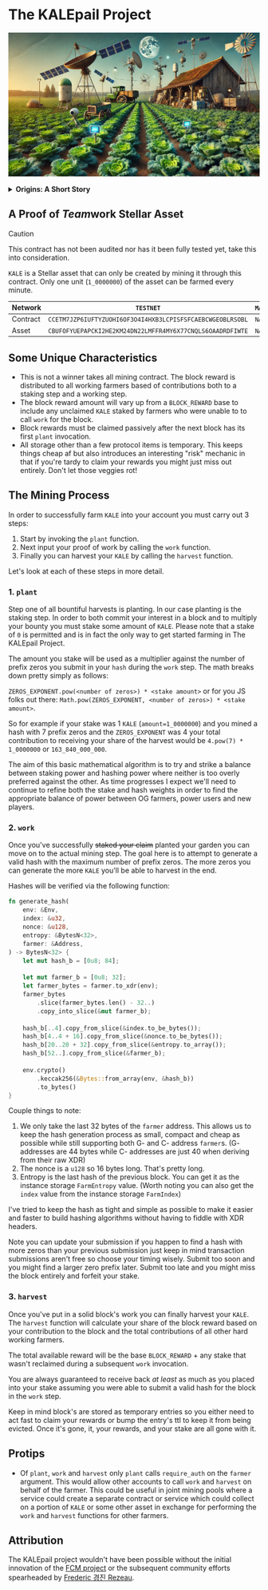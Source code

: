 # The KALEpail Project

![](./assets/farm.webp)

<details closed>
<summary><strong>Origins: A Short Story</strong></summary>
TODO
</details>

## A Proof of <i>Team</i>work Stellar Asset

> [!CAUTION]
> This contract has not been audited nor has it been fully tested yet, take this into consideration.

`KALE` is a Stellar asset that can only be created by mining it through this contract. Only one unit (`1_0000000`) of the asset can be farmed every minute.

Network | `TESTNET` | `MAINNET`
--- | --- | --- 
Contract | `CCETM7JZP6IUFTYZUOHI6OF3O4I4HXB3LCPISFSFCAEBCWGEOBLRSOBL` | `NA` 
Asset | `CBUFOFYUEPAPCKI2HE2KM24DN22LMFFR4MY6X77CNQLS6OAADRDFIWTE` | `NA`

## Some Unique Characteristics 
* This is not a winner takes all mining contract. The block reward is distributed to all working farmers based of contributions both to a staking step and a working step.
* The block reward amount will vary up from a `BLOCK_REWARD` base to include any unclaimed `KALE` staked by farmers who were unable to to call `work` for the block.
* Block rewards must be claimed passively after the next block has its first `plant` invocation.
* All storage other than a few protocol items is temporary. This keeps things cheap af but also introduces an interesting "risk" mechanic in that if you're tardy to claim your rewards you might just miss out entirely. Don't let those veggies rot!

## The Mining Process

In order to successfully farm `KALE` into your account you must carry out 3 steps:
1. Start by invoking the `plant` function.
2. Next input your proof of work by calling the `work` function.
3. Finally you can harvest your `KALE` by calling the `harvest` function.

Let's look at each of these steps in more detail.

### 1. `plant`
Step one of all bountiful harvests is planting. In our case planting is the staking step. In order to both commit your interest in a block and to multiply your bounty you must stake some amount of `KALE`. Please note that a stake of `0` is permitted and is in fact the only way to get started farming in The KALEpail Project.

The amount you stake will be used as a multiplier against the number of prefix zeros you submit in your `hash` during the `work` step. The math breaks down pretty simply as follows:

`ZEROS_EXPONENT.pow(<number of zeros>) * <stake amount>`
or for you JS folks out there: `Math.pow(ZEROS_EXPONENT, <number of zeros>) * <stake amount>`.

So for example if your stake was 1 `KALE` (`amount=1_0000000`) and you mined a hash with 7 prefix zeros and the `ZEROS_EXPONENT` was 4 your total contribution to receiving your share of the harvest would be `4.pow(7) * 1_0000000` or `163_840_000_000`.

The aim of this basic mathematical algorithm is to try and strike a balance between staking power and hashing power where neither is too overly preferred against the other. As time progresses I expect we'll need to continue to refine both the stake and hash weights in order to find the appropriate balance of power between OG farmers, power users and new players.

### 2. `work`

Once you've successfully ~~staked your claim~~ planted your garden you can move on to the actual mining step. The goal here is to attempt to generate a valid hash with the maximum number of prefix zeros. The more zeros you can generate the more `KALE` you'll be able to harvest in the end.

Hashes will be verified via the following function:

```rust
fn generate_hash(
    env: &Env,
    index: &u32,
    nonce: &u128,
    entropy: &BytesN<32>,
    farmer: &Address,
) -> BytesN<32> {
    let mut hash_b = [0u8; 84];

    let mut farmer_b = [0u8; 32];
    let farmer_bytes = farmer.to_xdr(env);
    farmer_bytes
        .slice(farmer_bytes.len() - 32..)
        .copy_into_slice(&mut farmer_b);

    hash_b[..4].copy_from_slice(&index.to_be_bytes());
    hash_b[4..4 + 16].copy_from_slice(&nonce.to_be_bytes());
    hash_b[20..20 + 32].copy_from_slice(&entropy.to_array());
    hash_b[52..].copy_from_slice(&farmer_b);

    env.crypto()
        .keccak256(&Bytes::from_array(env, &hash_b))
        .to_bytes()
}
```

Couple things to note:

1. We only take the last 32 bytes of the `farmer` address. This allows us to keep the hash generation process as small, compact and cheap as possible while still supporting both G- and C- address `farmer`s. (G- addresses are 44 bytes while C- addresses are just 40 when deriving from their raw XDR)
2. The nonce is a `u128` so 16 bytes long. That's pretty long.
3. Entropy is the last hash of the previous block. You can get it as the instance storage `FarmEntropy` value. (Worth noting you can also get the `index` value from the instance storage `FarmIndex`)

I've tried to keep the hash as tight and simple as possible to make it easier and faster to build hashing algorithms without having to fiddle with XDR headers.

Note you can update your submission if you happen to find a hash with more zeros than your previous submission just keep in mind transaction submissions aren't free so choose your timing wisely. Submit too soon and you might find a larger zero prefix later. Submit too late and you might miss the block entirely and forfeit your stake.

### 3. `harvest`

Once you've put in a solid block's work you can finally harvest your `KALE`. The `harvest` function will calculate your share of the block reward based on your contribution to the block and the total contributions of all other hard working farmers.

The total available reward will be the base `BLOCK_REWARD` + any stake that wasn't reclaimed during a subsequent `work` invocation.

You are always guaranteed to receive back _at least_ as much as you placed into your stake assuming you were able to submit a valid hash for the block in the `work` step.

Keep in mind block's are stored as temporary entries so you either need to act fast to claim your rewards or bump the entry's ttl to keep it from being evicted. Once it's gone, it, your rewards, and your stake are all gone with it.

## Protips
* Of `plant`, `work` and `harvest` only `plant` calls `require_auth` on the `farmer` argument. This would allow other accounts to call `work` and `harvest` on behalf of the farmer. This could be useful in joint mining pools where a service could create a separate contract or service which could collect on a portion of `KALE` or some other asset in exchange for performing the `work` and `harvest` functions for other farmers.

## Attribution
The KALEpail project wouldn't have been possible without the initial innovation of the [FCM project](https://github.com/Stellar-Corium/FCM-sc) or the subsequent community efforts spearheaded by [Frederic 경진 Rezeau](https://github.com/FredericRezeau/fcm-miner).
